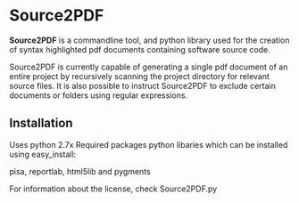 Source2PDF
============

**Source2PDF** is a commandline tool, and python library used for the creation of syntax highlighted
pdf documents containing software source code.

Source2PDF is currently capable of generating a single pdf document of an entire project by recursively
scanning the project directory for relevant source files. It is also possible to instruct Source2PDF
to exclude certain documents or folders using regular expressions.

Installation
--------------

Uses python 2.7x
Required packages python libaries which can be installed
using easy_install:

pisa, reportlab, html5lib and pygments

For information about the license, check Source2PDF.py
